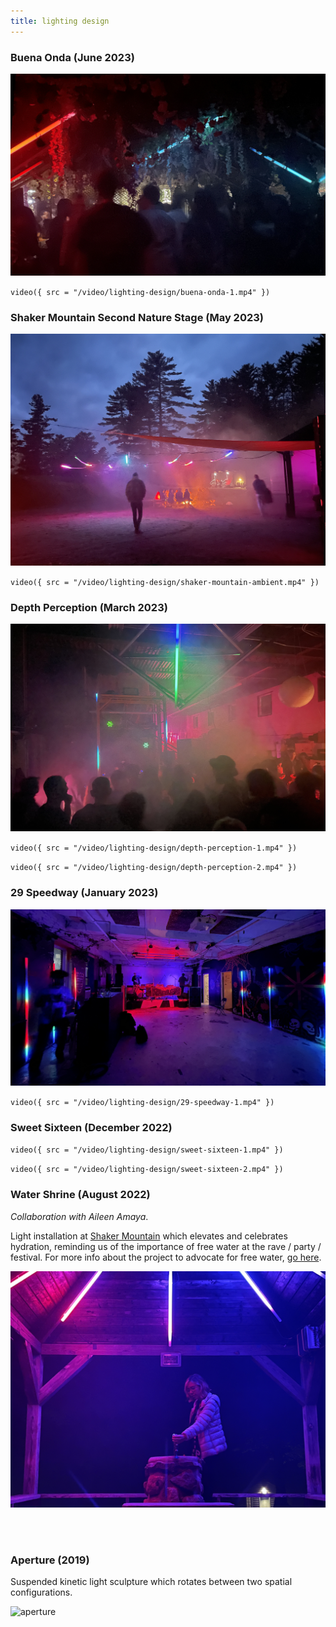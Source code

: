 ```yaml
---
title: lighting design
---
```


<h3 id="buena-onda">Buena Onda (June 2023)</h3>

![buena-onda](./lighting/buena-onda.jpeg)

`video({ src = "/video/lighting-design/buena-onda-1.mp4" })`

<h3 id="shaker-mountain">Shaker Mountain Second Nature Stage (May 2023)</h3>

![shaker-mountain-ambient](./lighting/shaker-mountain-ambient.jpeg)

`video({ src = "/video/lighting-design/shaker-mountain-ambient.mp4" })`

<h3 id="depth-perception">Depth Perception (March 2023)</h3>

![depth-perception](./lighting/depth-perception.jpeg)

`video({ src = "/video/lighting-design/depth-perception-1.mp4" })`

`video({ src = "/video/lighting-design/depth-perception-2.mp4" })`

<h3 id="29-speedway">29 Speedway (January 2023)</h3>

![29-speedway](./lighting/29-speedway.jpeg)

`video({ src = "/video/lighting-design/29-speedway-1.mp4" })`

<h3 id="sweet-sixteen">Sweet Sixteen (December 2022)</h3>

`video({ src = "/video/lighting-design/sweet-sixteen-1.mp4" })`

`video({ src = "/video/lighting-design/sweet-sixteen-2.mp4" })`

<h3 id="water-shrine">Water Shrine (August 2022)</h3>

_Collaboration with Aileen Amaya_.

Light installation at [Shaker Mountain](https://www.shakermountain.com/) which elevates and celebrates hydration, reminding us of the importance of free water at the rave / party / festival. For more info about the project to advocate for free water, [go here](/slices/free-water).

![water-shrine-1](./water-shrine/water-shrine-1.jpeg)

<br /> <br />

<h3 id="aperture">Aperture (2019)</h3>

Suspended kinetic light sculpture which rotates between two spatial configurations.

![aperture](./aperture.jpg)
